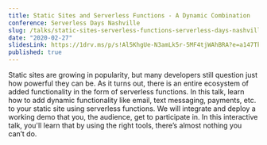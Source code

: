 ```yaml
---
title: Static Sites and Serverless Functions - A Dynamic Combination
conference: Serverless Days Nashville
slug: /talks/static-sites-serverless-functions-serverless-days-nashville
date: "2020-02-27"
slidesLink: https://1drv.ms/p/s!Al5KhgUe-N3amLk5r-5MF4tjWAhBRA?e=a147Tk
published: true
---
```


Static sites are growing in popularity, but many developers still question just how powerful they can be. As it turns out, there is an entire ecosystem of added functionality in the form of serverless functions. In this talk, learn how to add dynamic functionality like email, text messaging, payments, etc. to your static site using serverless functions. We will integrate and deploy a working demo that you, the audience, get to participate in. In this interactive talk, you'll learn that by using the right tools, there’s almost nothing you can’t do.
